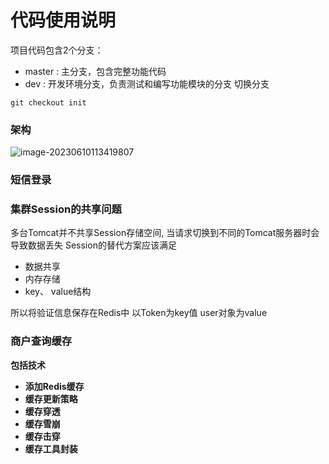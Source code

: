 # 代码使用说明
项目代码包含2个分支：
- master : 主分支，包含完整功能代码
- dev : 开发环境分支，负责测试和编写功能模块的分支
切换分支
```git
git checkout init
```
### 架构

![image-20230610113419807](G:\Project\Commont\Comment-System\hm-dianping-init\README.assets\image-20230610113419807.png)

### 短信登录

### 集群Session的共享问题
多台Tomcat并不共享Session存储空间, 当请求切换到不同的Tomcat服务器时会导致数据丢失
Session的替代方案应该满足
- 数据共享
- 内存存储
- key、 value结构

所以将验证信息保存在Redis中 以Token为key值 user对象为value

### 商户查询缓存

<b>包括技术<b/>

- 添加Redis缓存
- 缓存更新策略
- 缓存穿透
- 缓存雪崩
- 缓存击穿
- 缓存工具封装  